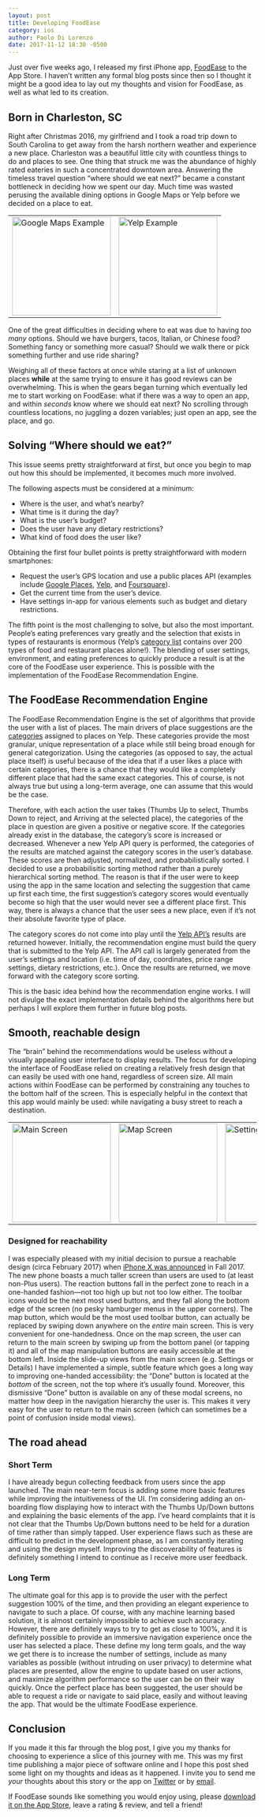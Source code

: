 ```yaml
---
layout: post
title: Developing FoodEase
category: ios
author: Paolo Di Lorenzo
date: 2017-11-12 18:30 -0500
---
```


Just over five weeks ago, I released my first iPhone app, [FoodEase](https://foodease.xyz) to the App Store. I haven’t written any formal blog posts since then so I thought it might be a good idea to lay out my thoughts and vision for FoodEase, as well as what led to its creation.

## Born in Charleston, SC
Right after Christmas 2016, my girlfriend and I took a road trip down to South Carolina to get away from the harsh northern weather and experience a new place. Charleston was a beautiful little city with countless things to do and places to see. One thing that struck me was the abundance of highly rated eateries in such a concentrated downtown area. Answering the timeless travel question “where should we eat next?” became a constant bottleneck in deciding how we spent our day. Much time was wasted perusing the available dining options in Google Maps or Yelp before we decided on a place to eat. 

<table class=“centered”>
  <tr>
    <td><a href="{{site.url}}/images/google_maps_example.png"><img src="{{site.url}}/images/google_maps_example.png" width="200" alt="Google Maps Example"></a></td>
    <td><a href="{{site.url}}/images/yelp_example.png"><img src="{{site.url}}/images/yelp_example.png" width="200" alt="Yelp Example"></a></td>
  </tr>
</table>

One of the great difficulties in deciding where to eat was due to having *too many* options. Should we have burgers, tacos, Italian, or Chinese food? Something fancy or something more casual? Should we walk there or pick something further and use ride sharing?

Weighing all of these factors at once while staring at a list of unknown places **while** at the same trying to ensure it has good reviews can be overwhelming. This is when the gears began turning which eventually led me to start working on FoodEase: what if there was a way to open an app, and within *seconds* know where we should eat next? No scrolling through countless locations, no juggling a dozen variables; just open an app, see the place, and go. 

## Solving “Where should we eat?”
This issue seems pretty straightforward at first, but once you begin to map out how this should be implemented, it becomes much more involved. 

The following aspects must be considered at a minimum:
* Where is the user, and what’s nearby?
* What time is it during the day?
* What is the user’s budget?
* Does the user have any dietary restrictions?
* What kind of food does the user like?

Obtaining the first four bullet points is pretty straightforward with modern smartphones:
* Request the user’s GPS location and use a public places API (examples include [Google Places](https://developers.google.com/places/), [Yelp](https://api.yelp.com), and [Foursquare](https://developer.foursquare.com)). 
* Get the current time from the user’s device. 
* Have settings in-app for various elements such as budget and dietary restrictions. 

The fifth point is the most challenging to solve, but also the most important. People’s eating preferences vary greatly and the selection that exists in types of restaurants is enormous (Yelp’s [category list](https://www.yelp.com/developers/documentation/v2/category_list) contains over 200 types of food and restaurant places alone!). The blending of user settings, environment, and eating preferences to quickly produce a result is at the core of the FoodEase user experience. This is possible with the implementation of the FoodEase Recommendation Engine.

## The FoodEase Recommendation Engine
The FoodEase Recommendation Engine is the set of algorithms that provide the user with a list of places. The main drivers of place suggestions are the [categories](https://www.yelp.com/developers/documentation/v2/category_list)  assigned to places on Yelp. These categories provide the most granular, unique representation of a place while still being broad enough for general categorization. Using the categories (as opposed to say, the actual place itself) is useful because of the idea that if a user likes a place with certain categories, there is a chance that they would like a completely different place that had the same exact categories. This of course, is not always true but using a long-term average, one can assume that this would be the case.

Therefore, with each action the user takes (Thumbs Up to select, Thumbs Down to reject, and Arriving at the selected place), the categories of the place in question are given a positive or negative score. If the categories already exist in the database, the category’s score is increased or decreased. Whenever a new Yelp API query is performed, the categories of the results are matched against the category scores in the user’s database. These scores are then adjusted, normalized, and probabilistically sorted. I decided to use a probabilisitic sorting method rather than a purely hierarchical sorting method. The reason is that if the user were to keep using the app in the same location and selecting the suggestion that came up first each time, the first suggestion’s category scores would eventually become so high that the user would never see a different place first. This way, there is always a chance that the user sees a new place, even if it’s not their absolute favorite type of place.

The category scores do not come into play until the [Yelp API’s](https://api.yelp.com) results are returned however. Initially, the recommendation engine must build the query that is submitted to the Yelp API. The API call is largely generated from the user’s settings and location (i.e. time of day, coordinates, price range settings, dietary restrictions, etc.). Once the results are returned, we move forward with the category score sorting.

This is the basic idea behind how the recommendation engine works. I will not divulge the exact implementation details behind the algorithms here but perhaps I will explore them further in future blog posts.

## Smooth, reachable design
The “brain” behind the recommendations would be useless without a visually appealing user interface to display results. The focus for developing the interface of FoodEase relied on creating a relatively fresh design that can easily be used with one hand, regardless of screen size. All main actions within FoodEase can be performed by constraining any touches to the bottom half of the screen. This is especially helpful in the context that this app would mainly be used: while navigating a busy street to reach a destination.

<table class=“centered”>
  <tr>
    <td><a href="{{site.url}}/images/foodease_main.png"><img src="{{site.url}}/images/foodease_main.png" width="200" alt="Main Screen"></a></td>
    <td><a href="{{site.url}}/images/foodease_map.png"><img src="{{site.url}}/images/foodease_map.png" width="200" alt="Map Screen"></a></td>
    <td><a href="{{site.url}}/images/foodease_settings.png"><img src="{{site.url}}/images/foodease_settings.png" width="200" alt="Settings Screen"></a></td>
  </tr>
</table>

### Designed for reachability
I was especially pleased with my initial decision to pursue a reachable design (circa February 2017) when [iPhone X was announced](https://www.apple.com/newsroom/2017/09/the-future-is-here-iphone-x/) in Fall 2017. The new phone boasts a much taller screen than users are used to (at least non-Plus users). The reaction buttons fall in the perfect zone to reach in a one-handed fashion—not too high up but not too low either. The toolbar icons would be the next most used buttons, and they fall along the bottom edge of the screen (no pesky hamburger menus in the upper corners). The map button, which would be the most used toolbar button, can actually be replaced by swiping down anywhere on the *entire* main screen. This is very convenient for one-handedness. Once on the map screen, the user can return to the main screen by swiping up from the bottom panel (or tapping it) and all of the map manipulation buttons are easily accessible at the bottom left. Inside the slide-up views from the main screen (e.g. Settings or Details) I have implemented a simple, subtle feature which goes a long way to improving one-handed accessibility: the “Done” button is located at the *bottom* of the screen, not the top where it’s usually found. Moreover, this dismissive “Done” button is available on any of these modal screens, no matter how deep in the navigation hierarchy the user is. This makes it very easy for the user to return to the main screen (which can sometimes be a point of confusion inside modal views).

## The road ahead
### Short Term
I have already begun collecting feedback from users since the app launched. The main near-term focus is adding some more basic features while improving the intuitiveness of the UI. I’m considering adding an on-boarding flow displaying how to interact with the Thumbs Up/Down buttons and explaining the basic elements of the app.  I’ve heard complaints that it is not clear that the Thumbs Up/Down buttons need to be held for a duration of time rather than simply tapped. User experience flaws such as these are difficult to predict in the development phase, as I am constantly iterating and using the design myself. Improving the discoverability of features is definitely something I intend to continue as I receive more user feedback.
### Long Term
The ultimate goal for this app is to provide the user with the perfect suggestion 100% of the time, and then providing an elegant experience to navigate to such a place. Of course, with any machine learning based solution, it is almost certainly impossible to achieve such accuracy. However, there are definitely ways to try to get as close to 100%, and it is definitely possible to provide an immersive navigation experience once the user has selected a place. These define my long term goals, and the way we get there is to increase the number of settings, include as many variables as possible (without intruding on user privacy) to determine what places are presented, allow the engine to update based on user actions, and maximize algorithm performance so the user can be on their way quickly. Once the perfect place has been suggested, the user should be able to request a ride or navigate to said place, easily and without leaving the app. That would be the ultimate FoodEase experience.

## Conclusion
If you made it this far through the blog post, I give you my thanks for choosing to experience a slice of this journey with me. This was my first time publishing a major piece of software online and I hope this post shed some light on my thoughts and ideas as it happened. I invite you to send me *your* thoughts about this story or the app on [Twitter](https://twitter.com/dilorenzopl) or by [email](mailto:paolo@dilorenzo.pl).

If FoodEase sounds like something you would enjoy using, please [download it on the App Store](https://foodease.xyz/download), leave a rating & review, and tell a friend!

